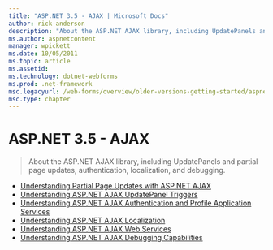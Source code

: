```yaml
---
title: "ASP.NET 3.5 - AJAX | Microsoft Docs"
author: rick-anderson
description: "About the ASP.NET AJAX library, including UpdatePanels and partial page updates, authentication, localization, and debugging."
ms.author: aspnetcontent
manager: wpickett
ms.date: 10/05/2011
ms.topic: article
ms.assetid: 
ms.technology: dotnet-webforms
ms.prod: .net-framework
msc.legacyurl: /web-forms/overview/older-versions-getting-started/aspnet-ajax
msc.type: chapter
---
```

ASP.NET 3.5 - AJAX
====================
> About the ASP.NET AJAX library, including UpdatePanels and partial page updates, authentication, localization, and debugging.


- [Understanding Partial Page Updates with ASP.NET AJAX](understanding-partial-page-updates-with-asp-net-ajax.md)
- [Understanding ASP.NET AJAX UpdatePanel Triggers](understanding-asp-net-ajax-updatepanel-triggers.md)
- [Understanding ASP.NET AJAX Authentication and Profile Application Services](understanding-asp-net-ajax-authentication-and-profile-application-services.md)
- [Understanding ASP.NET AJAX Localization](understanding-asp-net-ajax-localization.md)
- [Understanding ASP.NET AJAX Web Services](understanding-asp-net-ajax-web-services.md)
- [Understanding ASP.NET AJAX Debugging Capabilities](understanding-asp-net-ajax-debugging-capabilities.md)